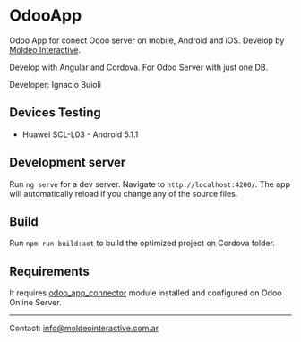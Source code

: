 # OdooApp

Odoo App for conect Odoo server on mobile, Android and iOS. Develop by [Moldeo Interactive](https://www.moldeointeractive.com.ar).

Develop with Angular and Cordova. For Odoo Server with just one DB.

Developer: Ignacio Buioli

## Devices Testing

* Huawei SCL-L03 - Android 5.1.1

## Development server

Run `ng serve` for a dev server. Navigate to `http://localhost:4200/`. The app will automatically reload if you change any of the source files.

## Build

Run `npm run build:aot` to build the optimized project on Cordova folder.

## Requirements

It requires [odoo_app_connector](https://github.com/ctmil/odoo_app_connector) module installed and configured on Odoo Online Server.

---

Contact: info@moldeointeractive.com.ar
